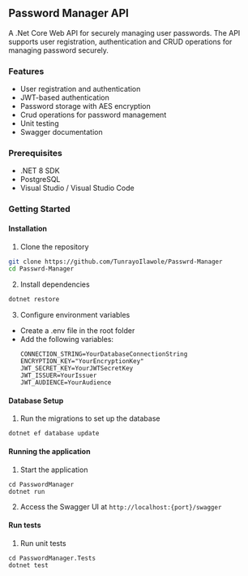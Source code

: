 ## Password Manager API

A .Net Core Web API for securely managing user passwords. The API supports user registration, authentication and CRUD operations for managing password securely.

### Features
- User registration and authentication
- JWT-based authentication
- Password storage with AES encryption
- Crud operations for password management
- Unit testing
- Swagger documentation

### Prerequisites
- .NET 8 SDK
- PostgreSQL
- Visual Studio / Visual Studio Code

### Getting Started
#### Installation
1. Clone the repository
```bash
git clone https://github.com/TunrayoIlawole/Passwrd-Manager
cd Passwrd-Manager
```
2. Install dependencies
```bash
dotnet restore
```
3. Configure environment variables
- Create a .env file in the root folder
- Add the following variables:
  ```
  CONNECTION_STRING=YourDatabaseConnectionString
  ENCRYPTION_KEY="YourEncryptionKey"
  JWT_SECRET_KEY=YourJWTSecretKey
  JWT_ISSUER=YourIssuer
  JWT_AUDIENCE=YourAudience
  ```

#### Database Setup
1. Run the migrations to set up the database
```
dotnet ef database update
```
#### Running the application
1. Start the application
```
cd PasswordManager
dotnet run
```
2. Access the Swagger UI at `http://localhost:{port}/swagger`

#### Run tests
1. Run unit tests
```
cd PasswordManager.Tests
dotnet test
```

